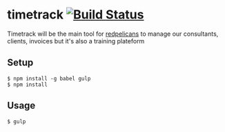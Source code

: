 # timetrack [![Build Status](https://travis-ci.org/redpelicans/timetrack.svg)](https://travis-ci.org/redpelicans/timetrack)


Timetrack will be the main tool for [redpelicans](http://www.redpelicanc.com) to manage our consultants, clients, invoices but it's also a training plateform 

## Setup

    $ npm install -g babel gulp
    $ npm install

## Usage

    $ gulp
